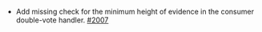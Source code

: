 - Add missing check for the minimum height of evidence in the consumer double-vote handler.
[#2007](https://github.com/cosmos/interchain-security/pull/2007)
